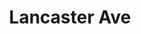 ---
pid: ch141
title: Lancaster Ave
location_transcription: 42nd Street and Lancaster Ave
coordinates: "[-75.207558955287, 39.96639840203]"
zipcode: '19104'
gen_neighborhood: West Philadelphia
neighborhood: University City,Belmont,Parkside,Powelton Village
outside_phl: 
age: '69'
age_range: 60-69
instagram: 
image_file_name: ch_141.jpg
proposal_transcription: |-
  1. Business wise would like to see a Wawa or 711 store
  2. Community Wise a Library/ Community Center. This section is called Belmont and we don't have any of the above.
topic: Education,Wawa
topic_summary: 0, 0
type: Building,Community Resource Center
keywords_other: 
credit: 
image_labels: 
twitter: 
facebook: 
permalink: "/monuments/ch141/"
layout: item-page
---
